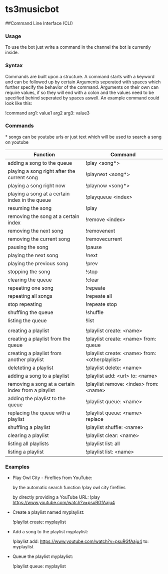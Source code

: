 # ts3musicbot

##Command Line Interface (CLI)

### Usage
To use the bot just write a command in the channel the bot is currently inside.

### Syntax
Commands are built upon a structure.
A command starts with a keyword and can be followed up by certain Arguments seperated with spaces which further specify the behavior of the command.
Arguments on their own can require values, if so they will end with a colon and the values need to be specified behind seperated by spaces aswell.
An example command could look like this:

!command arg1: value1 arg2 arg3: value3

### Commands
\* songs can be youtube urls or just text which will be used to search a song on youtube	

| Function                                           | Command |
| ---                                                | --- | 
| adding a song to the queue                         | !play \<song*> |
| playing a song right after the current song        | !playnext \<song*> |
| playing a song right now                           | !playnow \<song*> |
| playing a song at a certain index in the queue     | !playqueue \<index> |
| resuming the song                                  | !play |
| removing the song at a certain index               | !remove \<index> |
| removing the next song                             | !removenext |
| removing the current song                          | !removecurrent |
| pausing the song                                   | !pause |
| playing the next song                              | !next |
| playing the previous song                          | !prev |
| stopping the song                                  | !stop |
| clearing the queue                                 | !clear |
| repeating one song                                 | !repeate |
| repeating all songs                                | !repeate all |
| stop repeating                                     | !repeate stop |
| shuffling the queue                                | !shuffle |
| listing the queue                                  | !list |
|                                                    |
| creating a playlist                                | !playlist create: \<name> |
| creating a playlist from the queue                 | !playlist create: \<name> from: queue |
| creating a playlist from another playlist          | !playlist create: \<name> from: \<otherplaylist> |
| deleteting a playlist                              | !playlist delete: \<name> |
| adding a song to a playlist                        | !playlist add: \<url> to: \<name> |
| removing a song at a certain index from a playlist | !playlist remove: \<index> from: \<name> |
| adding the playlist to the queue                   | !playlist queue: \<name> |
| replacing the queue with a playlist                | !playlist queue: \<name> replace |
| shuffling a playlist                               | !playlist shuffle: \<name> |
| clearing a playlist                                | !playlist clear: \<name> |
| listing all playlists                              | !playlist list: all |
| listing a playlist                                 | !playlist list: \<name> |

### Examples
- Play Owl City - Fireflies from YouTube:
  
  by the automatic search function
  !play owl city fireflies

  by directly providing a YouTube URL:
  !play https://www.youtube.com/watch?v=psuRGfAaju4

- Create a playlist named myplaylist:

  !playlist create: myplaylist

- Add a song to the playlist myplaylist:

  !playlist add: https://www.youtube.com/watch?v=psuRGfAaju4 to: myplaylist

- Queue the playlist myplaylist:

  !playlist queue: myplaylist
